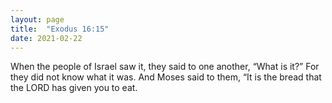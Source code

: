 ```yaml
---
layout: page
title:  "Exodus 16:15"
date: 2021-02-22
---
```

When the people of Israel saw it, they said to one another, “What is it?” For they did not know what it was. And Moses said to them, “It is the bread that the LORD has given you to eat.
